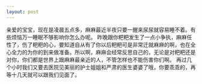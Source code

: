 ```yaml
---
layout: post
---
```

亲爱的宝宝，现在是凌晨五点多，麻麻最近半夜只要一醒来尿尿就容易睡不着。有些烦恼万一睡眠不够影响你怎么办呢。
昨晚跟你粑粑发生了一点小争执，麻麻任性了，伤了粑粑的心，要知道自从有了你以后粑粑可是非常迁就麻麻的啊，也在全心全力的为你的到来做准备。所以啊，麻麻会经常反思自己的，无论是对粑粑还是对你，你们都是世界上跟麻麻最亲近的人，不管怎样也不能伤害你们啊。
再过几个小时我们又要去医院见美丽的护士姐姐和严肃的医生婆婆了哦，你要乖乖的，再等十几天就可以跟我们见面了。